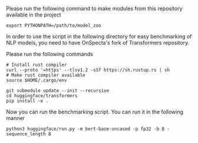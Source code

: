 Please run the following command to make modules from this repository available in the project
```
export PYTHONPATH=/path/to/model_zoo
```

In order to use the script in the following directory for easy benchmarking of NLP models, you need to have 
OnSpecta's fork of Transformers repository.

Please run the following commands
```
# Install rust compiler
curl --proto '=https' --tlsv1.2 -sSf https://sh.rustup.rs | sh
# Make rust compiler available 
source $HOME/.cargo/env

git submodule update --init --recursive
cd huggingface/transformers
pip install -e .
```

Now you can run the benchmarking script. You can run it in the following manner
```
python3 huggingface/run.py -m bert-base-uncased -p fp32 -b 8 -sequence_length 8
```